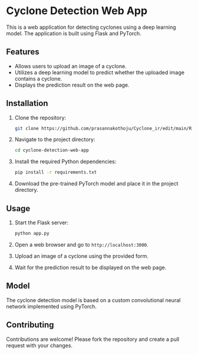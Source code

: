 # Cyclone Detection Web App

This is a web application for detecting cyclones using a deep learning model. The application is built using Flask and PyTorch.

## Features

- Allows users to upload an image of a cyclone.
- Utilizes a deep learning model to predict whether the uploaded image contains a cyclone.
- Displays the prediction result on the web page.

## Installation

1. Clone the repository:

    ```bash
    git clone https://github.com/prasannakothoju/Cyclone_ir/edit/main/README.md
    ```

2. Navigate to the project directory:

    ```bash
    cd cyclone-detection-web-app
    ```

3. Install the required Python dependencies:

    ```bash
    pip install -r requirements.txt
    ```

4. Download the pre-trained PyTorch model and place it in the project directory.

## Usage

1. Start the Flask server:

    ```bash
    python app.py
    ```

2. Open a web browser and go to `http://localhost:3000`.

3. Upload an image of a cyclone using the provided form.

4. Wait for the prediction result to be displayed on the web page.

## Model

The cyclone detection model is based on a custom convolutional neural network implemented using PyTorch.

## Contributing

Contributions are welcome! Please fork the repository and create a pull request with your changes.

